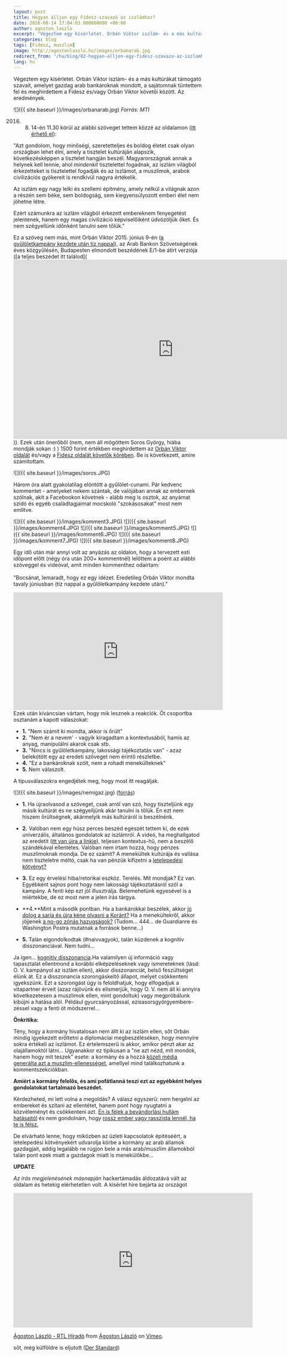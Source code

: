 ```yaml
---
layout: post
title: Hogyan álljon egy Fidesz-szavazó az iszlámhoz?
date: 2016-08-14 17:04:03.000000000 +00:00
author: agoston_laszlo
excerpt: "Végeztem egy kísérletet. Orbán Viktor iszlám- és a más kultúrákat támogató szavait, amelyet gazdag arab bankároknak mondott, a sajátomnak tüntettem fel és meghirdettem a Fidesz és/vagy Orbán Viktor követői között."
categories: blog
tags: [Fidesz, muszlim]
image: http://agostonlaszlo.hu/images/orbanarab.jpg
redirect_from: "/hu/blog/82-hogyan-alljon-egy-fidesz-szavazo-az-iszlamhoz"
lang: hu
---
```

Végeztem egy kísérletet. Orbán Viktor iszlám- és a más kultúrákat támogató szavait, amelyet gazdag arab bankároknak mondott, a sajátomnak tüntettem fel és meghirdettem a Fidesz és/vagy Orbán Viktor követői között. Az eredmények.

![]({{ site.baseurl }}/images/orbanarab.jpg)
_Forrás: MTI_


2016. 08. 14-én 11.30 körül az alábbi szöveget tettem közzé az oldalamon ([itt érhető el](https://www.facebook.com/agostonlaszloartist/posts/893322780771821")):

"Azt gondolom, hogy minőségi, szeretetteljes és boldog életet csak olyan országban lehet élni, amely a tisztelet kultúráján alapszik, következésképpen a tisztelet hangján beszél. Magyarországnak annak a helynek kell lennie, ahol _mindenkit_ tisztelettel fogadnak, az iszlám világból érkezetteket is tisztelettel fogadják és az iszlámot, a muszlimok, arabok civilizációs gyökereit is rendkívül nagyra értékelik.

Az iszlám egy nagy lelki és szellemi építmény, amely nélkül a világnak azon a részén sem béke, sem boldogság, sem kiegyensúlyozott emberi élet nem jöhetne létre.

Ezért számunkra az iszlám világból érkezett embereknem fenyegetést jelentenek, hanem egy magas civilizáció képviselőiként üdvözöljük őket. És nem szégyellünk időnként tanulni sem tőlük."

Ez a szöveg nem más, mint Orbán Viktor 2015. június 9-én ([a gyűlöletkampány kezdete után tíz nappal](http://index.hu/belfold/2015/06/02/teljes_fordulatszamra_kapcsolt_a_kormany_menekultellenes_kampanya/)), az Arab Bankon Szövetségének éves közgyűlésén, Budapesten elmondott beszédének E/1-be átírt verziója ([a teljes beszédet itt találod](<iframe width="854" height="480" src="https://www.youtube.com/embed/nLlXC9hfvDs" frameborder="0" allowfullscreen></iframe>)). Ezek után önerőből (nem, nem áll mögöttem Soros György, hiába mondják sokan :) ) 1500 forint értékben meghirdettem az [Orbán Viktor oldalát](https://www.facebook.com/orbanviktor/) és/vagy a [Fidesz oldalát követők körében](https://www.facebook.com/FideszHU). Be is következett, amire számítottam.

![]({{ site.baseurl }}/images/soros.JPG)

Három óra alatt gyakolatilag elöntött a gyűlölet-cunami. Pár kedvenc kommentet - amelyeket nekem szántak, de valójában annak az embernek szólnak, akit a Facebookon követnek - alább meg is osztok, az anyámat szidó és egyéb családtagjaimat mocskoló "szokásosakat" most nem említve.

![]({{ site.baseurl }}/images/komment3.JPG)
![]({{ site.baseurl }}/images/komment4.JPG)
![]({{ site.baseurl }}/images/komment5.JPG)
![]({{ site.baseurl }}/images/komment6.JPG)
![]({{ site.baseurl }}/images/komment7.JPG)
![]({{ site.baseurl }}/images/komment8.JPG)


Egy idő után már annyi volt az anyázás az oldalon, hogy a tervezett esti időpont előtt (négy óra után 200+ kommentnél) lelőttem a poént az alábbi szöveggel és videóval, amit minden kommenthez odaírtam:<br /><br />"Bocsánat, lemaradt, hogy ez egy idézet. Eredetileg Orbán Viktor mondta tavaly júniusban (tíz nappal a gyűlöletkampány kezdete után)."

<iframe src="https://www.facebook.com/plugins/video.php?href=https%3A%2F%2Fwww.facebook.com%2Fagostonlaszloartist%2Fvideos%2F893320557438710%2F&show_text=0&width=560" width="560" height="315" style="border:none;overflow:hidden" scrolling="no" frameborder="0" allowTransparency="true" allowFullScreen="true"></iframe>
Ezek után kíváncsian vártam, hogy mik lesznek a reakciók. Öt csoportba osztanám a kapott válaszokat:

- **1.** "Nem számít ki mondta, akkor is őrült"
- **2.** "Nem ér a nevem' - vagyik kiragadtam a kontextusából, hamis az anyag, manipulálni akarok csak stb.
- **3.** "Nincs is gyűlöletkampány, lakossági tájékoztatás van" - azaz belekötött egy az eredeti szöveget nem érintő részletbe.
- **4.** "Ez a bankároknak szólt, nem a rohadt menekülteknek"
- **5.** Nem válaszolt.

A típusválaszokra engedjétek meg, hogy most itt reagáljak.

![]({{ site.baseurl }}/images/nemigaz.jpg)
([forrás](https://www.facebook.com/magyarinfo/photos/a.10150201675448467.330467.85568463466/10154313478633467/?type=3&amp;theater))

- **1.** Ha újraolvasod a szöveget, csak arról van szó, hogy tiszteljünk egy másik kultúrát és ne szégyelljünk akár tanulni is tőlük. Én ezt nem hiszem őrültségnek, akármelyik más kultúráról is beszélnénk.

- **2.** Valóban nem egy húsz perces beszéd egészét tettem ki, de ezek univerzális, általános gondolatok az iszlámról. A videó, ha meghallgatod az eredetit ([itt van újra a linkje](https://www.youtube.com/embed/nLlXC9hfvDs)), teljesen kontextus-hű, nem a beszélő szándékával ellentétes. Valóban nem írtam hozzá, hogy pénzes muszlimoknak mondja. De ez számít? A menekültek kultúrája és vallása nem tiszteletre méltó, csak ha van pénzük kifizetni a [letelepedési kötvényt?](https://blog.atlatszo.hu/2015/06/letelepedesi-kotveny-a-jo-bevandorlok-penzt-hoznak-az-offshore-konyhara/)

- **3.** Ez egy érvelési hiba/retorikai eszköz. Terelés. Mit mondjak? Ez van. Egyébként sajnos pont hogy nem lakossági tájékoztatásról szól a kampány. A fenti kép ezt jól illusztrálja. Belemehetünk egyesével is a miértekbe, de ez most nem a jelen írás tárgya.

- **4.**Mint a második pontban. Ha a bankárokkal beszélek, akkor [jó dolog a saría és újra kéne olvasni a Koránt?](https://www.facebook.com/agostonlaszloartist/videos/890592781044821/) Ha a menekültekről, akkor jöjjenek [a no-go zónás hazugságok?](http://444.hu/2016/04/02/a-vilagsajto-cimlapjain-a-magyar-kormany-900-europai-no-go-zonaja) (Tudom... 444... de Guardianre és Washington Postra mutatnak a források benne...)

- **5.** Talán elgondolkodtak (#naivvagyok), talán küzdenek a kognitív disszonanciával. Nem tudni...

Ja igen... [kognitív disszonancia](https://hu.wikipedia.org/wiki/Kognit%C3%ADv_disszonancia).Ha valamilyen új információ vagy tapasztalat ellentmond a korábbi elképzeléseknek vagy ismereteknek (lásd: O. V. kampányol az iszlám ellen), akkor disszonanciát, belső feszültséget élünk át. Ez a disszonancia szorongáskeltő állapot, melyet csökkenteni igyekszünk. Ezt a szorongást úgy is feloldhatjuk, hogy elfogadjuk a vitapartner érveit (azaz rájövünk és elismerjük, hogy O. V. nem áll ki annyira következetesen a muszlimok ellen, mint gondoltuk) vagy megpróbálunk kibújni a hatása alól. Például gyurcsányozással, ezisasorsgyörgyembere-zéssel vagy a fenti öt módszerrel...

**Önkritika:**

Tény, hogy a kormány hivatalosan nem állt ki az iszlám ellen, sőt Orbán mindig igyekezett erőltetni a diplomáciai megbeszéléséken, hogy mennyire sokra értékeli az iszlámot. Ez értelemszerű is akkor, amikor pénzt akar az olajállamoktól látni... Ugyanakkor ez tipikusan a "ne azt nézd, mit mondok, hanem hogy mit teszek" esete: a kormány és a hozzá [közeli média generálta azt a muszlim-ellenességet](http://444.hu/2015/09/08/neten-terjedo-kamufotoval-kelt-felelmet-az-allami-teve-es-az-udvari-napilap/), amellyel mind találkozhatunk a kommentszekciókban.

**Amiért a kormány felelős, és ami pofátlanná teszi ezt az egyébként helyes gondolatokat tartalmazó beszédet.**

Kérdezheted, mi lett volna a megoldás? A válasz egyszerű: nem hergelni az embereket és szítani az ellentétet, hanem pont hogy nyugtatni a közvéleményt és csökkenteni azt. [Én is félek a bevándorlási hullám hatásaitól](http://agostonlaszlo.hu/hu/blog/70-nem-vagyok-hulye-attol-meg-hogy-nem-kiabalok) és nem gondolnám, hogy [rossz ember vagy rasszista lennél, ha te is félsz.](http://agostonlaszlo.hu/hu/blog/73-meg-jobban-osszezavarlak-nem-vagy-rasszista-ha-felsz)

De elvárható lenne, hogy miközben az üzleti kapcsolatok építéséért, a letelepedési kötvényekért udvarolja körbe a kormány az arab államok gazdagjait, addig legalább ne rúgjon bele a más arab/muszlim államokból talán pont ezek miatt a gazdagok miatt is menekülőkbe...

**UPDATE**

*Az írás megjelenésének másnapján* hackertámadás áldozatává vált az oldalam és hetekig elérhetetlen volt. 
A kísérlet híre bejárta az országot

<iframe src="https://player.vimeo.com/video/190270883" width="640" height="360" frameborder="0" webkitallowfullscreen mozallowfullscreen allowfullscreen></iframe>
<p><a href="https://vimeo.com/190270883">&Aacute;goston L&aacute;szl&oacute; - RTL H&iacute;rad&oacute;</a> from <a href="https://vimeo.com/user49887378">&Aacute;goston L&aacute;szl&oacute;</a> on <a href="https://vimeo.com">Vimeo</a>.</p>

sőt, még külföldre is eljutott ([Der Standard](http://derstandard.at/2000043881955/Orban-Der-Islam-ist-in-Ungarn-willkommen))

